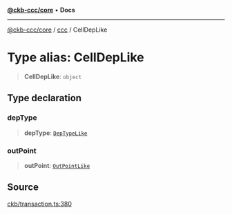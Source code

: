 [**@ckb-ccc/core**](README.md) • **Docs**

***

[@ckb-ccc/core](README.md) / [ccc](Namespace.ccc.md) / CellDepLike

# Type alias: CellDepLike

> **CellDepLike**: `object`

## Type declaration

### depType

> **depType**: [`DepTypeLike`](ccc.Type.DepTypeLike.md)

### outPoint

> **outPoint**: [`OutPointLike`](ccc.Type.OutPointLike.md)

## Source

[ckb/transaction.ts:380](https://github.com/SpectreMercury/ccc/blob/1b34760fdeb60ebebc0a7e641c12ef11dff1e7d0/packages/core/src/ckb/transaction.ts#L380)
